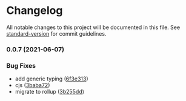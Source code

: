 # Changelog

All notable changes to this project will be documented in this file. See [standard-version](https://github.com/conventional-changelog/standard-version) for commit guidelines.

### 0.0.7 (2021-06-07)


### Bug Fixes

* add generic typing ([6f3e313](https://github.com/SasanFarrokh/vue-route-store/commit/6f3e313a94b37a33ad959ac1b83492e8de40fbbb))
* cjs ([3baba72](https://github.com/SasanFarrokh/vue-route-store/commit/3baba72875791468afb96d97e50d3cd0881a8a8a))
* migrate to rollup ([3b255dd](https://github.com/SasanFarrokh/vue-route-store/commit/3b255dd66de55701894bb37566a00fd85ba71ca6))
